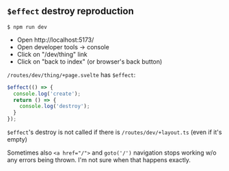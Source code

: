 ## `$effect` destroy reproduction

```
$ npm run dev
```

* Open http://localhost:5173/
* Open developer tools → console
* Click on "/dev/thing" link
* Click on "back to index" (or browser's back button)

`/routes/dev/thing/+page.svelte` has `$effect`:

``` ts
$effect(() => {
  console.log('create');
  return () => {
    console.log('destroy');
  }
});
```

`$effect`'s destroy is not called if there is `/routes/dev/+layout.ts` (even if it's empty)

Sometimes also `<a href="/">` and `goto('/')` navigation stops working w/o any errors being thrown. I'm not sure when that happens exactly.
